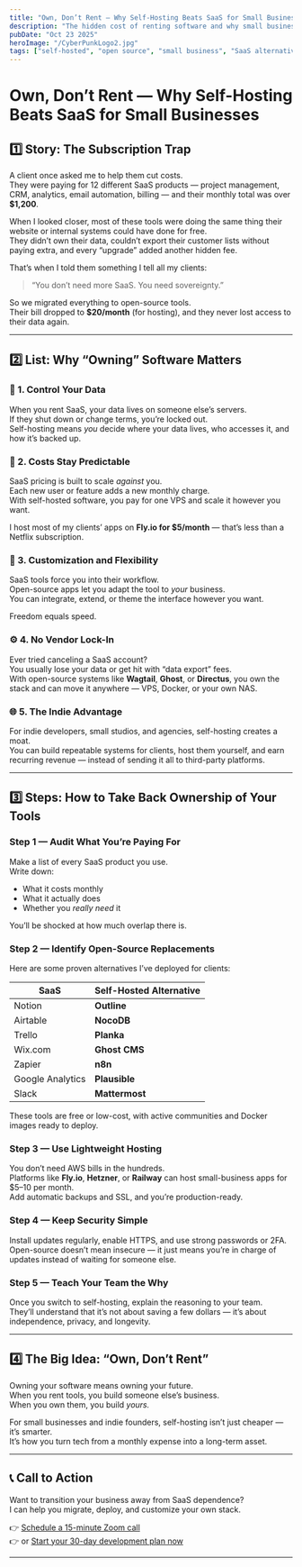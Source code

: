 ```yaml
---
title: "Own, Don’t Rent — Why Self-Hosting Beats SaaS for Small Businesses"
description: "The hidden cost of renting software and why small businesses should take control of their tools through self-hosting and open-source solutions."
pubDate: "Oct 23 2025"
heroImage: "/CyberPunkLogo2.jpg"
tags: ["self-hosted", "open source", "small business", "SaaS alternatives", "software ownership"]
---
```


# Own, Don’t Rent — Why Self-Hosting Beats SaaS for Small Businesses

## 1️⃣ Story: The Subscription Trap

A client once asked me to help them cut costs.  
They were paying for 12 different SaaS products — project management, CRM, analytics, email automation, billing — and their monthly total was over **$1,200**.  

When I looked closer, most of these tools were doing the same thing their website or internal systems could have done for free.  
They didn’t own their data, couldn’t export their customer lists without paying extra, and every “upgrade” added another hidden fee.

That’s when I told them something I tell all my clients:  
> “You don’t need more SaaS. You need sovereignty.”

So we migrated everything to open-source tools.  
Their bill dropped to **$20/month** (for hosting), and they never lost access to their data again.

---

## 2️⃣ List: Why “Owning” Software Matters

### 🧩 1. Control Your Data
When you rent SaaS, your data lives on someone else’s servers.  
If they shut down or change terms, you’re locked out.  
Self-hosting means *you* decide where your data lives, who accesses it, and how it’s backed up.

### 💸 2. Costs Stay Predictable
SaaS pricing is built to scale *against* you.  
Each new user or feature adds a new monthly charge.  
With self-hosted software, you pay for one VPS and scale it however you want.  

I host most of my clients’ apps on **Fly.io for $5/month** — that’s less than a Netflix subscription.

### 🧠 3. Customization and Flexibility
SaaS tools force you into their workflow.  
Open-source apps let you adapt the tool to *your* business.  
You can integrate, extend, or theme the interface however you want.

Freedom equals speed.

### ⚙️ 4. No Vendor Lock-In
Ever tried canceling a SaaS account?  
You usually lose your data or get hit with “data export” fees.  
With open-source systems like **Wagtail**, **Ghost**, or **Directus**, you own the stack and can move it anywhere — VPS, Docker, or your own NAS.

### 🌐 5. The Indie Advantage
For indie developers, small studios, and agencies, self-hosting creates a moat.  
You can build repeatable systems for clients, host them yourself, and earn recurring revenue — instead of sending it all to third-party platforms.

---

## 3️⃣ Steps: How to Take Back Ownership of Your Tools

### Step 1 — Audit What You’re Paying For
Make a list of every SaaS product you use.  
Write down:
- What it costs monthly  
- What it actually does  
- Whether you *really need* it  

You’ll be shocked at how much overlap there is.

### Step 2 — Identify Open-Source Replacements
Here are some proven alternatives I’ve deployed for clients:

| SaaS | Self-Hosted Alternative |
|------|--------------------------|
| Notion | **Outline** |
| Airtable | **NocoDB** |
| Trello | **Planka** |
| Wix.com | **Ghost CMS** |
| Zapier | **n8n** |
| Google Analytics | **Plausible** |
| Slack | **Mattermost** |

These tools are free or low-cost, with active communities and Docker images ready to deploy.

### Step 3 — Use Lightweight Hosting
You don’t need AWS bills in the hundreds.  
Platforms like **Fly.io**, **Hetzner**, or **Railway** can host small-business apps for $5–10 per month.  
Add automatic backups and SSL, and you’re production-ready.

### Step 4 — Keep Security Simple
Install updates regularly, enable HTTPS, and use strong passwords or 2FA.  
Open-source doesn’t mean insecure — it just means you’re in charge of updates instead of waiting for someone else.

### Step 5 — Teach Your Team the Why
Once you switch to self-hosting, explain the reasoning to your team.  
They’ll understand that it’s not about saving a few dollars — it’s about independence, privacy, and longevity.

---

## 4️⃣ The Big Idea: “Own, Don’t Rent”

Owning your software means owning your future.  
When you rent tools, you build someone else’s business.  
When you own them, you build *yours.*

For small businesses and indie founders, self-hosting isn’t just cheaper — it’s smarter.  
It’s how you turn tech from a monthly expense into a long-term asset.

---

## 📞 Call to Action

Want to transition your business away from SaaS dependence?  
I can help you migrate, deploy, and customize your own stack.

👉 [Schedule a 15-minute Zoom call](https://calendly.com/baileyburnsed/15min)  
👉 or [Start your 30-day development plan now](https://baileyburnsed.dev/)

---

